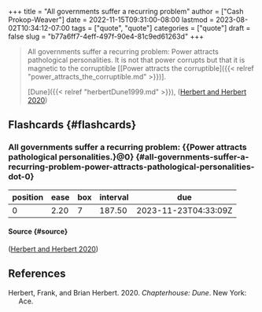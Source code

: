 +++
title = "All governments suffer a recurring problem"
author = ["Cash Prokop-Weaver"]
date = 2022-11-15T09:31:00-08:00
lastmod = 2023-08-02T10:34:12-07:00
tags = ["quote", "quote"]
categories = ["quote"]
draft = false
slug = "b77a6ff7-4eff-497f-90e4-81c9ed61263d"
+++

> All governments suffer a recurring problem: Power attracts pathological personalities. It is not that power corrupts but that it is magnetic to the corruptible [[Power attracts the corruptible]({{< relref "power_attracts_the_corruptible.md" >}})].
>
> [Dune]({{< relref "herbertDune1999.md" >}}), (<a href="#citeproc_bib_item_1">Herbert and Herbert 2020</a>)


## Flashcards {#flashcards}


### All governments suffer a recurring problem: {{Power attracts pathological personalities.}@0} {#all-governments-suffer-a-recurring-problem-power-attracts-pathological-personalities-dot-0}

| position | ease | box | interval | due                  |
|----------|------|-----|----------|----------------------|
| 0        | 2.20 | 7   | 187.50   | 2023-11-23T04:33:09Z |


#### Source {#source}

(<a href="#citeproc_bib_item_1">Herbert and Herbert 2020</a>)

## References

<style>.csl-entry{text-indent: -1.5em; margin-left: 1.5em;}</style><div class="csl-bib-body">
  <div class="csl-entry"><a id="citeproc_bib_item_1"></a>Herbert, Frank, and Brian Herbert. 2020. <i>Chapterhouse: Dune</i>. New York: Ace.</div>
</div>
